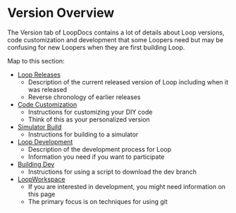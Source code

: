 # Version Overview

The Version tab of LoopDocs contains a lot of details about Loop versions, code customization and development that some Loopers need but may be confusing for new Loopers when they are first building Loop.

Map to this section:

* [Loop Releases](../faqs/release-faqs.md)
    - Description of the current released version of Loop including when it was released
    - Reverse chronology of earlier releases
* [Code Customization](../build/code_customization.md)
    - Instructions for customizing your DIY code
    - Think of this as your personalized version
* [Simulator Build](simulator.md)
    - Instructions for building to a simulator
* [Loop Development](../faqs/branch-faqs.md)
    - Description of the development process for Loop
    - Information you need if you want to participate
* [Building Dev](../build/build-select-dev.md)
    - Instructions for using a script to download the dev branch
* [LoopWorkspace](../build/loopworkspace.md)
    - If you are interested in development, you might need information on this page
    - The primary focus is on techniques for using git

